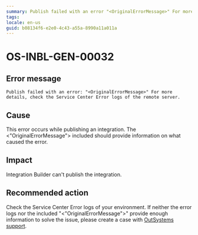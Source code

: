 ```yaml
---
summary: Publish failed with an error "<OriginalErrorMessage>" For more details, check the Service Center Error logs of the remote server.
tags:
locale: en-us
guid: b08134f6-e2e0-4c43-a55a-8990a11a011a
---
```


# OS-INBL-GEN-00032

## Error message

`Publish failed with an error: "<OriginalErrorMessage>" For more details, check the Service Center Error logs of the remote server.`

## Cause

This error occurs while publishing an integration.
The &lt;"OriginalErrorMessage"&gt; included should provide information on what caused the error.

## Impact

Integration Builder can't publish the integration.

## Recommended action

Check the Service Center Error logs of your environment. If neither the error logs nor the included "&lt;"OriginalErrorMessage"&gt;" provide enough information to solve the issue, please create a case with [OutSystems support](https://success.outsystems.com/Support).




